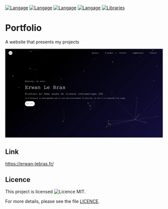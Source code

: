 [![Langage](https://img.shields.io/badge/Langage-HTML-orange.svg)](https://developer.mozilla.org/en-US/docs/Web/HTML)
[![Langage](https://img.shields.io/badge/Langage-CSS-blue.svg)](https://developer.mozilla.org/fr/docs/Web/CSS/Reference)
[![Langage](https://img.shields.io/badge/Langage-Javascript-yellow.svg)](https://developer.mozilla.org/en-US/docs/Web/HTML)
[![Langage](https://img.shields.io/badge/Langage-Json-gray.svg)](https://www.json.org/json-en.html)
[![Libraries](https://img.shields.io/badge/Library-Particles.js-blueviolet.svg)](https://github.com/VincentGarreau/particles.js)

# Portfolio
A website that presents my projects

![padlet_demo](media/demo/portfolio_img.webp)

## Link

https://erwan-lebras.fr/

## Licence

This project is licensed ![Licence MIT](https://img.shields.io/badge/Licence-MIT-blue.svg).

For more details, please see the file [LICENCE](media/LICENCE.md).
